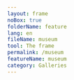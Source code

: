 ```yaml
---
layout: frame
noBox: true
folderName: feature
lang: en
fileName: museum
tool: The frame
permalink: /museum
featureName: museum
category: Galleries
---
```

